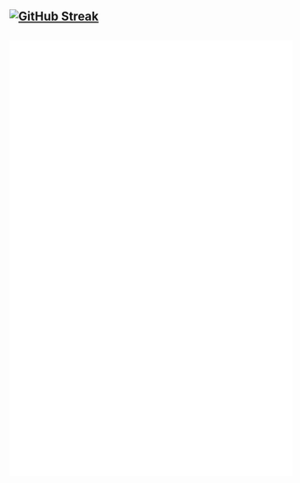 [![GitHub Streak](https://streak-stats.demolab.com?user=acuervoa&theme=highcontrast&border_radius=10&locale=es&background=45%2CEB0000%2C170808)](https://git.io/streak-stats)
---
![Metrics](https://github.com/acuervoa/acuervoa/blob/master/github-metrics.svg)
---

